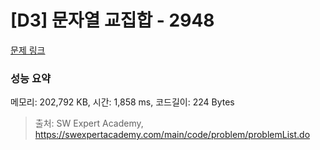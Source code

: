 # [D3] 문자열 교집합 - 2948 

[문제 링크](https://swexpertacademy.com/main/code/problem/problemDetail.do?contestProbId=AV-Un3G64SUDFAXr) 

### 성능 요약

메모리: 202,792 KB, 시간: 1,858 ms, 코드길이: 224 Bytes



> 출처: SW Expert Academy, https://swexpertacademy.com/main/code/problem/problemList.do
